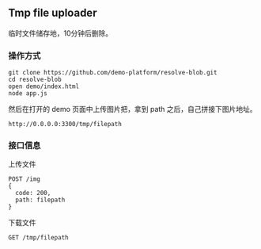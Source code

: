 ## Tmp file uploader

临时文件储存地，10分钟后删除。

### 操作方式

```
git clone https://github.com/demo-platform/resolve-blob.git
cd resolve-blob
open demo/index.html
node app.js
```

然后在打开的 demo 页面中上传图片把，拿到 path 之后，自己拼接下图片地址。

`http://0.0.0.0:3300/tmp/filepath`

### 接口信息

上传文件

```
POST /img
{
  code: 200,
  path: filepath
}
```

下载文件
```
GET /tmp/filepath
```
